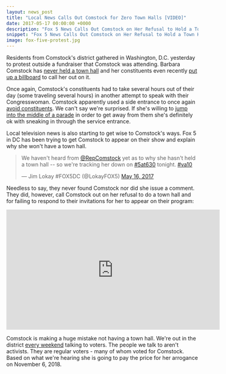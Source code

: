 ```yaml
---
layout: news_post
title: "Local News Calls Out Comstock for Zero Town Halls [VIDEO]"
date: 2017-05-17 00:00:00 +0000
description: "Fox 5 News Calls Out Comstock on Her Refusal to Hold a Town Hall."
snippet: "Fox 5 News Calls Out Comstock on Her Refusal to Hold a Town Hall."
image: fox-five-protest.jpg
---
```


Residents from Comstock's district gathered in Washington, D.C. yesterday to protest outside a fundraiser that Comstock was attending. Barbara Comstock has [never held a town hall](http://www.loudountimes.com/news/editorial/editorial_hold_the_town_hall432) and her constituents even recently [put up a billboard](https://www.youtube.com/watch?v=yv4nSWHmQuA) to call her out on it.

Once again, Comstock's constituents had to take several hours out of their day (some traveling several hours) in another attempt to speak with their Congresswoman. Comstock apparently used a side entrance to once again [avoid constituents](https://www.youtube.com/watch?v=65AKfqbjnik). We can't say we're surprised. If she's willing to [jump into the middle of a parade](https://www.youtube.com/watch?v=eijY0Oi5HbU) in order to get away from them she's definitely ok with sneaking in through the service entrance.

Local television news is also starting to get wise to Comstock's ways. Fox 5 in DC has been trying to get Comstock to appear on their show and explain why she won't have a town hall.

<blockquote class="twitter-tweet" data-lang="en"><p lang="en" dir="ltr">We haven&#39;t heard from <a href="https://twitter.com/RepComstock">@RepComstock</a> yet as to why she hasn&#39;t held a town hall -- so we&#39;re tracking her down on <a href="https://twitter.com/hashtag/5at630?src=hash">#5at630</a> tonight. <a href="https://twitter.com/hashtag/va10?src=hash">#va10</a></p>&mdash; Jim Lokay #FOX5DC (@LokayFOX5) <a href="https://twitter.com/LokayFOX5/status/864611314664132608">May 16, 2017</a></blockquote>
<script async src="//platform.twitter.com/widgets.js" charset="utf-8"></script>

Needless to say, they never found Comstock nor did she issue a comment. They did, however, call Comstock out on her refusal to do a town hall and for failing to respond to their invitations for her to appear on their program:

<iframe width="560" height="315" src="https://www.youtube.com/embed/T7ApOG8DURw" frameborder="0" allowfullscreen></iframe>

Comstock is making a huge mistake not having a town hall. We're out in the district [every weekend](/events) talking to voters. The people we talk to aren't activists. They are regular voters - many of whom voted for Comstock. Based on what we're hearing she is going to pay the price for her arrogance on November 6, 2018.
